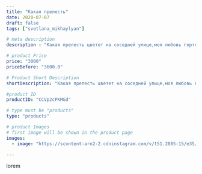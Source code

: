 ```yaml
---
title: "Какая прелесть"
date: 2020-07-07
draft: false
tags: ["svetlana_mikhaylyan"]

# meta description
description : "Какая прелесть цветет на соседней улице,моя любовь гортензия"

# product Price
price: "3000"
priceBefore: "3600.0"

# Product Short Description
shortDescription: "Какая прелесть цветет на соседней улице,моя любовь гортензия"

#product ID
productID: "CCVp2cPKMGd"

# type must be "products"
type: "products"

# product Images
# first image will be shown in the product page
images:
  - image: "https://scontent-arn2-2.cdninstagram.com/v/t51.2885-15/e35/106551920_697891344388937_1189874904560599543_n.jpg?se=7&tp=1&_nc_ht=scontent-arn2-2.cdninstagram.com&_nc_cat=105&_nc_ohc=co5wMSDH374AX9XHYp6&ccb=7-4&oh=6ce2b2f1e1016e593bd286bafb0f450f&oe=608485F5&_nc_sid=86f79a&ig_cache_key=MjM0Nzk2Njg0MTgyMTM4MTAyMQ%3D%3D.2-ccb7-4"

---
```

lorem
